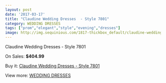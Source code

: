 ```yaml
---
layout: post
date: '2017-03-17'
title: "Claudine Wedding Dresses  - Style 7801"
category: WEDDING DRESSES
tags: ["prom","elegant","style","evening","dresses"]
image: http://img.sequinious.com/1817-thickbox_default/claudine-wedding-dresses-style-7801.jpg
---
```

Claudine Wedding Dresses  - Style 7801

On Sales: **$404.99**
<a href="https://www.sequinious.com/wedding-dresses/706-claudine-wedding-dresses-style-7801.html"><amp-img layout="responsive" width="600" height="600" src="//img.sequinious.com/1817-thickbox_default/claudine-wedding-dresses-style-7801.jpg" alt="Claudine Wedding Dresses  - Style 7801 0" /></a>
<a href="https://www.sequinious.com/wedding-dresses/706-claudine-wedding-dresses-style-7801.html"><amp-img layout="responsive" width="600" height="600" src="//img.sequinious.com/1819-thickbox_default/claudine-wedding-dresses-style-7801.jpg" alt="Claudine Wedding Dresses  - Style 7801 1" /></a>
<a href="https://www.sequinious.com/wedding-dresses/706-claudine-wedding-dresses-style-7801.html"><amp-img layout="responsive" width="600" height="600" src="//img.sequinious.com/1818-thickbox_default/claudine-wedding-dresses-style-7801.jpg" alt="Claudine Wedding Dresses  - Style 7801 2" /></a>

Buy it: [Claudine Wedding Dresses  - Style 7801](https://www.sequinious.com/wedding-dresses/706-claudine-wedding-dresses-style-7801.html "Claudine Wedding Dresses  - Style 7801")

View more: [WEDDING DRESSES](https://www.sequinious.com/2-wedding-dresses "WEDDING DRESSES")